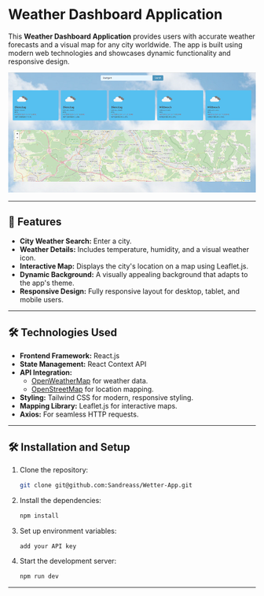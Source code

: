 # Weather Dashboard Application

This **Weather Dashboard Application** provides users with accurate weather forecasts and a visual map for any city worldwide. 
The app is built using modern web technologies and showcases dynamic functionality and responsive design.

![App Screenshot](./screenshots/screenshot1.png)

---

## 🌟 Features

- **City Weather Search:** Enter a city.
- **Weather Details:** Includes temperature, humidity, and a visual weather icon.
- **Interactive Map:** Displays the city's location on a map using Leaflet.js.
- **Dynamic Background:** A visually appealing background that adapts to the app's theme.
- **Responsive Design:** Fully responsive layout for desktop, tablet, and mobile users.

---

## 🛠️ Technologies Used

- **Frontend Framework:** React.js
- **State Management:** React Context API
- **API Integration:** 
  - [OpenWeatherMap](https://openweathermap.org/) for weather data.
  - [OpenStreetMap](https://www.openstreetmap.org/) for location mapping.
- **Styling:** Tailwind CSS for modern, responsive styling.
- **Mapping Library:** Leaflet.js for interactive maps.
- **Axios:** For seamless HTTP requests.

---

## 🛠️ Installation and Setup

1. Clone the repository:
   ```bash
   git clone git@github.com:Sandreass/Wetter-App.git
    ```
2. Install the dependencies:
    ```bash
    npm install
    ```

3.  Set up environment variables: 
    ```env
    add your API key
    ```

4. Start the development server:
    ```bash
    npm run dev
    ```
---
